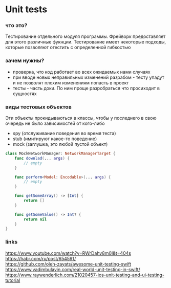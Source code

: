 # Unit tests

### что это? 
Тестирование отдельного модуля программы. Фрейворк предоставляет для этого различные фукнции. Тестирование имеет некоторые подходы, которые позволяют отестить с определенной гибкостью

### зачем нужны? 
- проверка, что код работает во всех ожидаемых нами случаях 
- при вводе новых неправильных изменений разрабом - тесту упадут и не позволят плохим изменениям попасть в проект 
- тесты - часть доки. По ним проще разробраться что просиходит в сущностях 

### виды тестовых объектов 
Эти объекты прокидываються в классы, чтобы у последнего в свою очередь не было зависимостей от кого-либо
- spy (отслуживание поведения во время теста) 
- stub (имитируют какое-то поведение)
- mock (заглушка, это любой пустой объект)
```swift 
class MockNetworkManager: NetworkManagerTarget {
    func downlad(... args) {
        // empty 
    }

    func perform<Model: Encodable>(... args) {
        // empty
    }

    func getSomeArray() -> [Int] {
        return []
    }

    func getSomeValue() -> Int? {
        return nil
    }
}
````


### links

https://www.youtube.com/watch?v=RWrDahv8m0I&t=404s \
https://habr.com/ru/post/654591/ \
https://github.com/oleh-zayats/awesome-unit-testing-swift \
https://www.vadimbulavin.com/real-world-unit-testing-in-swift/ \
https://www.raywenderlich.com/21020457-ios-unit-testing-and-ui-testing-tutorial


